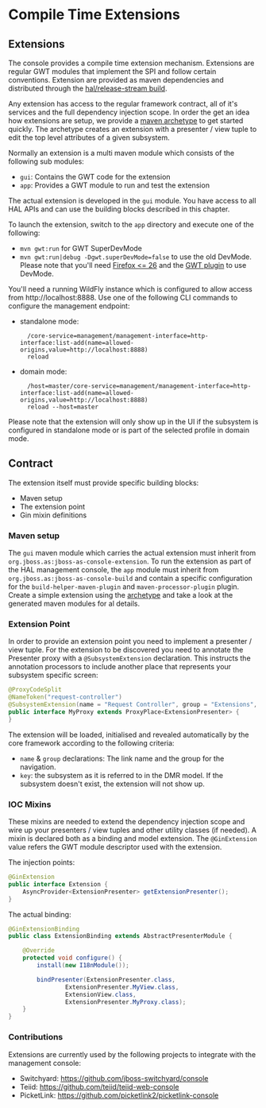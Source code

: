 # Compile Time Extensions 

## Extensions

The console provides a compile time extension mechanism. Extensions are regular GWT modules that implement the SPI and follow certain conventions. Extension are provided as maven dependencies and distributed through the [hal/release-stream build][1].

Any extension has access to the regular framework contract, all of it's services and the full dependency injection scope. In order the get an idea how extensions are setup, we provide a [maven archetype][3] to get started quickly. The archetype creates an extension with a presenter / view tuple to edit the top level attributes of a given subsystem. 

Normally an extension is a multi maven module which consists of the following sub modules:

- `gui`: Contains the GWT code for the extension
- `app`: Provides a GWT module to run and test the extension

The actual extension is developed in the `gui` module. You have access to all HAL APIs and can use the building blocks described in this chapter.
 
To launch the extension, switch to the `app` directory and execute one of the following:
 
- `mvn gwt:run` for GWT SuperDevMode
- `mvn gwt:run|debug -Dgwt.superDevMode=false` to use the old DevMode. Please note that you'll need [Firefox <= 26](http://ftp.mozilla.org/pub/mozilla.org/firefox/releases/26.0/) and the [GWT plugin](http://www.gwtproject.org/missing-plugin/) to use DevMode.

You'll need a running WildFly instance which is configured to allow access from http://localhost:8888. Use one of the following CLI commands to configure the management endpoint:

- standalone mode: 

        /core-service=management/management-interface=http-interface:list-add(name=allowed-origins,value=http://localhost:8888)
        reload
    
- domain mode:

        /host=master/core-service=management/management-interface=http-interface:list-add(name=allowed-origins,value=http://localhost:8888)
        reload --host=master

Please note that the extension will only show up in the UI if the subsystem is configured in standalone mode or is part of the selected profile in domain mode. 

## Contract

The extension itself must provide specific building blocks:

- Maven setup
- The extension point
- Gin mixin definitions

### Maven setup

The `gui` maven module which carries the actual extension must inherit from `org.jboss.as:jboss-as-console-extension`. To run the extension as part of the HAL management console, the `app` module must inherit from `org.jboss.as:jboss-as-console-build` and contain a specific configuration for the `build-helper-maven-plugin` and `maven-processor-plugin` plugin. Create a simple extension using the [archetype][3] and take a look at the generated maven modules for al details. 

### Extension Point

In order to provide an extension point you need to implement a presenter / view tuple. For the extension to be discovered you need to annotate the Presenter proxy with a `@SubsystemExtension` declaration. This instructs the annotation processors to include another place that represents your subsystem specific screen:

```java
@ProxyCodeSplit
@NameToken("request-controller")
@SubsystemExtension(name = "Request Controller", group = "Extensions", key = "request-controller")
public interface MyProxy extends ProxyPlace<ExtensionPresenter> {
}
```

The extension will be loaded, initialised and revealed automatically by the core framework according to the following criteria:

* `name` &amp; `group` declarations: The link name and the group for the navigation.
* `key`: the subsystem as it is referred to in the DMR model. If the subsystem doesn't exist, the extension will not show up.

### IOC Mixins

These mixins are needed to extend the dependency injection scope and wire up your presenters / view tuples and other utility classes (if needed). A mixin is declared both as a binding and model extension. The `@GinExtension` value refers the GWT module descriptor used with the extension.

The injection points:

```java
@GinExtension
public interface Extension {
    AsyncProvider<ExtensionPresenter> getExtensionPresenter();
}
```

The actual binding:

```java
@GinExtensionBinding
public class ExtensionBinding extends AbstractPresenterModule {

    @Override
    protected void configure() {
        install(new I18nModule());

        bindPresenter(ExtensionPresenter.class,
                ExtensionPresenter.MyView.class,
                ExtensionView.class,
                ExtensionPresenter.MyProxy.class);
    }
}
```

### Contributions

Extensions are currently used by the following projects to integrate with the management console:

- Switchyard: https://github.com/jboss-switchyard/console
- Teiid: https://github.com/teiid/teiid-web-console
- PicketLink: https://github.com/picketlink2/picketlink-console

[1]: https://github.com/hal/release-stream/
[2]: https://github.com/teiid/teiid-web-console/tree/teiid-console-parent-1.1.0.Final
[3]: https://github.com/hal/archetypes/tree/master/subsystem-extension
